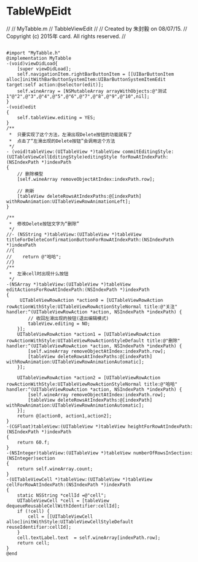 # TableWpEidt
//
//  MyTabble.m
//  TabbleViewEdit
//
//  Created by 朱封毅 on 08/07/15.
//  Copyright (c) 2015年 card. All rights reserved.
//
<pre><code>
#import "MyTabble.h"
@implementation MyTabble
-(void)viewDidLoad{
    [super viewDidLoad];
    self.navigationItem.rightBarButtonItem = [[UIBarButtonItem alloc]initWithBarButtonSystemItem:UIBarButtonSystemItemEdit target:self action:@selector(edit)];
    self.wineArray = [NSMutableArray arrayWithObjects:@"测试1"@"2",@"3",@"4",@"5",@"6",@"7",@"8",@"9",@"10",nil];
}
-(void)edit
{
    self.tableView.editing = YES;
}
/**
 *  只要实现了这个方法，左滑出现Delete按钮的功能就有了
 *  点击了“左滑出现的Delete按钮”会调用这个方法
 */
- (void)tableView:(UITableView *)tableView commitEditingStyle:(UITableViewCellEditingStyle)editingStyle forRowAtIndexPath:(NSIndexPath *)indexPath
{
    // 删除模型
    [self.wineArray removeObjectAtIndex:indexPath.row];
    
    // 刷新
    [tableView deleteRowsAtIndexPaths:@[indexPath] withRowAnimation:UITableViewRowAnimationLeft];
}

/**
 *  修改Delete按钮文字为“删除”
 */
//- (NSString *)tableView:(UITableView *)tableView titleForDeleteConfirmationButtonForRowAtIndexPath:(NSIndexPath *)indexPath
//{
//    return @"哈哈";
//}
/**
 *  左滑cell时出现什么按钮
 */
-(NSArray *)tableView:(UITableView *)tableView editActionsForRowAtIndexPath:(NSIndexPath *)indexPath
{
     UITableViewRowAction *action0 = [UITableViewRowAction rowActionWithStyle:UITableViewRowActionStyleNormal title:@"关注" handler:^(UITableViewRowAction *action, NSIndexPath *indexPath) {
        // 收回左滑出现的按钮(退出编辑模式)
        tableView.editing = NO;
    }];
    UITableViewRowAction *action1 = [UITableViewRowAction rowActionWithStyle:UITableViewRowActionStyleDefault title:@"删除" handler:^(UITableViewRowAction *action, NSIndexPath *indexPath) {
        [self.wineArray removeObjectAtIndex:indexPath.row];
        [tableView deleteRowsAtIndexPaths:@[indexPath] withRowAnimation:UITableViewRowAnimationAutomatic];
    }];
    
    UITableViewRowAction *action2 = [UITableViewRowAction rowActionWithStyle:UITableViewRowActionStyleNormal title:@"哈哈" handler:^(UITableViewRowAction *action, NSIndexPath *indexPath) {
        [self.wineArray removeObjectAtIndex:indexPath.row];
        [tableView deleteRowsAtIndexPaths:@[indexPath] withRowAnimation:UITableViewRowAnimationAutomatic];
    }];
    return @[action0, action1,action2];
}
-(CGFloat)tableView:(UITableView *)tableView heightForRowAtIndexPath:(NSIndexPath *)indexPath
{
    return 60.f;
}
-(NSInteger)tableView:(UITableView *)tableView numberOfRowsInSection:(NSInteger)section
{
    return self.wineArray.count;
}
-(UITableViewCell *)tableView:(UITableView *)tableView cellForRowAtIndexPath:(NSIndexPath *)indexPath
{
    static NSString *cellId =@"cell";
    UITableViewCell *cell = [tableView dequeueReusableCellWithIdentifier:cellId];
    if (!cell) {
        cell = [[UITableViewCell alloc]initWithStyle:UITableViewCellStyleDefault reuseIdentifier:cellId];
    }
    cell.textLabel.text  = self.wineArray[indexPath.row];
    return cell;
}
@end</code></pre>
